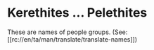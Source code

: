 # Kerethites ... Pelethites

These are names of people groups. (See: [[rc://en/ta/man/translate/translate-names]])

